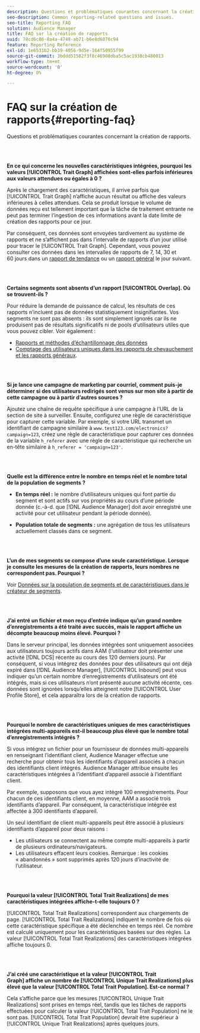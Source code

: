 ```yaml
---
description: Questions et problématiques courantes concernant la création de rapports.
seo-description: Common reporting-related questions and issues.
seo-title: Reporting FAQ
solution: Audience Manager
title: FAQ sur la création de rapports
uuid: 78cd6c86-8a4a-4748-ab71-b6e8d6078c94
feature: Reporting Reference
exl-id: 1e6531b2-bb39-4056-9d5e-164f50955f99
source-git-commit: 3bddd51582f3f8c46908dba5c5ac1938cb480013
workflow-type: tm+mt
source-wordcount: '0'
ht-degree: 0%

---
```


# FAQ sur la création de rapports{#reporting-faq}

Questions et problématiques courantes concernant la création de rapports.

<br> 

<!-- 

faq_reports.xml

 -->

**En ce qui concerne les nouvelles caractéristiques intégrées, pourquoi les valeurs [!UICONTROL Trait Graph] affichées sont-elles parfois inférieures aux valeurs attendues ou égales à 0 ?**

Après le chargement des caractéristiques, il arrive parfois que [!UICONTROL Trait Graph] n’affiche aucun résultat ou affiche des valeurs inférieures à celles attendues. Cela se produit lorsque le volume de données reçu est tellement important que la tâche de traitement entrante ne peut pas terminer l’ingestion de ces informations avant la date limite de création des rapports pour ce jour.

Par conséquent, ces données sont envoyées tardivement au système de rapports et ne s’affichent pas dans l’intervalle de rapports d’un jour utilisé pour tracer le [!UICONTROL Trait Graph]. Cependant, vous pouvez consulter ces données dans les intervalles de rapports de 7, 14, 30 et 60 jours dans un [rapport de tendance](../reporting/trend-reports.md#trend-report-overview) ou un [rapport général](../reporting/general-reports.md#general-reports-overview) le jour suivant.

<br> 

**Certains segments sont absents d’un rapport [!UICONTROL Overlap]. Où se trouvent-ils ?**

Pour réduire la demande de puissance de calcul, les résultats de ces rapports n’incluent pas de données statistiquement insignifiantes. Vos segments ne sont pas absents : ils sont simplement ignorés car ils ne produisent pas de résultats significatifs ni de pools d’utilisateurs utiles que vous pouvez cibler. Voir également :

* [Rapports et méthodes d’échantillonnage des données](../reporting/report-sampling.md)
* [Comptage des utilisateurs uniques dans les rapports de chevauchement et les rapports généraux](../reporting/unique-user-counts.md).

<br> 

**Si je lance une campagne de marketing par courriel, comment puis-je déterminer si des utilisateurs redirigés sont venus sur mon site à partir de cette campagne ou à partir d’autres sources ?**

Ajoutez une chaîne de requête spécifique à une campagne à l’URL de la section de site à surveiller. Ensuite, configurez une règle de caractéristique pour capturer cette variable. Par exemple, si votre URL transmet un identifiant de campagne similaire à `www.test123.com/electronics?campaign=123`, créez une règle de caractéristique pour capturer ces données de la variable `h_referer` avec une règle de caractéristique qui recherche un en-tête similaire à `h_referer = 'campaign=123'`.

<br> 

**Quelle est la différence entre le nombre en temps réel et le nombre total de la population de segments ?**

* **En temps réel :** le nombre d’utilisateurs uniques qui font partie du segment et sont actifs sur vos propriétés au cours d’une période donnée (c.-à-d. que [!DNL Audience Manager] doit avoir enregistré une activité pour cet utilisateur pendant la période donnée).

* **Population totale de segments :** une agrégation de tous les utilisateurs actuellement classés dans ce segment.

<!-- 

<p> <b>Why is data available for total fires for traits but not segments?</b> </p> 
<p>Total fires correspond to page loads. Total trait fires provide the number of times that specific trait has fired. This number will always be equal to, or greater than, your unique user count. By contrast, segments are audience profiles that represent groups of users. Segments don't correlate to page loads or views because they're tied to logic that classifies users based on rules, not individual traits. </p>

 -->

<br> 

**L’un de mes segments se compose d’une seule caractéristique. Lorsque je consulte les mesures de la création de rapports, leurs nombres ne correspondent pas. Pourquoi ?**

Voir [Données sur la population de segments et de caractéristiques dans le créateur de segments](../features/segments/segment-builder-data.md).

<br> 

<!-- 

<p> <b>Why would there be a difference between real-time segment population and the unique values?</b> </p> 
<p>Audience Manager uses different methodologies to count traits and segments. </p> 
<p>For traits, the uniques metric represents receipt of data collection. Every time a visitor realizes a particular trait, either in real-time via the DCS, or offline via Inbound, the uniques for that trait goes up by 1. </p> 
<p>For example, a trait uniques of 2,340 over the range of seven days means that 2,340 unique visitors realized that trait over the last seven days. </p> 
<p>Segments are counted differently because their primary purpose is to help you understand your audience better. Every time Audience Manager sees a visitor in real-time who is a member of a given segment, even if that segment isn’t being newly realized or re-realized on a request, the uniques for that segment goes up by 1. </p> 
<p>For example, a segment uniques of 5,000 over the range of seven days means that Audience Manager saw 5,000 unique users in real-time data-collection events over the last seven days who were members of that segment at the time that Audience Manager saw them, regardless of whether that was a new membership or a pre-existing one. </p>

 -->

**J’ai entré un fichier et mon reçu d’entrée indique qu’un grand nombre d’enregistrements a été traité avec succès, mais le rapport affiche un décompte beaucoup moins élevé. Pourquoi ?**

Dans le serveur principal, les données intégrées sont uniquement associées aux utilisateurs toujours actifs dans AAM (l’utilisateur doit présenter une activité [!DNL DCS] récente au cours des 120 derniers jours). Par conséquent, si vous intégrez des données pour des utilisateurs qui ont déjà expiré dans [!DNL Audience Manager], [!UICONTROL Inbound] peut vous indiquer qu’un certain nombre d’enregistrements d’utilisateurs ont été intégrés, mais si ces utilisateurs n’ont présenté aucune activité récente, ces données sont ignorées lorsqu’elles atteignent notre [!UICONTROL User Profile Store], et cela apparaîtra lors de la création de rapports.

<br> 

**Pourquoi le nombre de caractéristiques uniques de mes caractéristiques intégrées multi-appareils est-il beaucoup plus élevé que le nombre total d’enregistrements intégrés ?**

Si vous intégrez un fichier pour un fournisseur de données multi-appareils en renseignant l’identifiant client, Audience Manager effectue une recherche pour obtenir tous les identifiants d’appareil associés à chacun des identifiants client intégrés. Audience Manager attribue ensuite les caractéristiques intégrées à l’identifiant d’appareil associé à l’identifiant client.

Par exemple, supposons que vous ayez intégré 100 enregistrements. Pour chacun de ces identifiants client, en moyenne, AAM a associé trois identifiants d’appareil. Par conséquent, la caractéristique intégrée est affectée à 300 identifiants d’appareil.

Un seul identifiant de client multi-appareils peut être associé à plusieurs identifiants d’appareil pour deux raisons :

* Les utilisateurs se connectent au même compte multi-appareils à partir de plusieurs ordinateurs/navigateurs.
* Les utilisateurs effacent leurs cookies. Remarque : les cookies « abandonnés » sont supprimés après 120 jours d’inactivité de l’utilisateur.

<br> 

**Pourquoi la valeur [!UICONTROL Total Trait Realizations] de mes caractéristiques intégrées affiche-t-elle toujours 0 ?**

[!UICONTROL Total Trait Realizations] correspondent aux chargements de page. [!UICONTROL Total Trait Realizations] indiquent le nombre de fois où cette caractéristique spécifique a été déclenchée en temps réel. Ce nombre est calculé uniquement pour les caractéristiques basées sur des règles. La valeur [!UICONTROL Total Trait Realizations] des caractéristiques intégrées affiche toujours 0.

<br> 

**J’ai créé une caractéristique et la valeur [!UICONTROL Trait Graph] affiche un nombre de [!UICONTROL Unique Trait Realizations] plus élevé que la valeur [!UICONTROL Total Trait Population]. Est-ce normal ?**

Cela s’affiche parce que les mesures [!UICONTROL Unique Trait Realizations] sont prises en temps réel, tandis que les tâches de rapports effectuées pour calculer la valeur [!UICONTROL Total Trait Population] ne le sont pas. [!UICONTROL Total Trait Population] devrait être supérieur à [!UICONTROL Unique Trait Realizations] après quelques jours.

